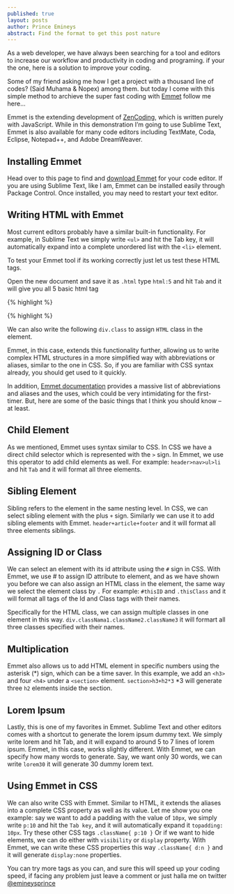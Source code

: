 ```yaml
---
published: true
layout: posts
author: Prince Emineys
abstract: Find the format to get this post nature
---
```

As a web developer, we have always been searching for a tool and editors to increase our workflow and productivity in coding and programing. if your the one, here is a solution to improve your coding.

Some of my friend asking me how I get a project with a thousand line of codes? (Said Muhama & Nopex) among them. but today I come with this simple method to archieve the super fast coding with [Emmet](http://emmet.io/)  follow me here...

Emmet is the extending development of [ZenCoding](http://en.wikipedia.org/wiki/Zen_Coding), which is written purely with JavaScript. While in this demonstration I’m going to use Sublime Text, Emmet is also available for many code editors including TextMate, Coda, Eclipse, Notepad++, and Adobe DreamWeaver.

## **Installing Emmet**

Head over to this page to find and [download Emmet](http://emmet.io/download/) for your code editor. If you are using Sublime Text, like I am, Emmet can be installed easily through Package Control. Once installed, you may need to restart your text editor.

## **Writing HTML with Emmet**

Most current editors probably have a similar built-in functionality. For example, in Sublime Text we simply write ``` <ul> ``` and hit the Tab key, it will automatically expand into a complete unordered list with the ``` <li> ``` element.

To test your Emmet tool if its working correctly just let us test these HTML tags.

Open the new document and save it as ```.html``` 
type ```html:5``` and hit ```Tab``` and it will give you all 5 basic html tag 

{% highlight %}
  <html lang="en">
  <head>
      <meta charset="UTF-8">
      <title>Document</title>
  </head>
  <body>

  </body>
  </html> 
 {% highlight %}
 
 We can also write the following ```div.class``` to assign ```HTML``` class in the element.

Emmet, in this case, extends this functionality further, allowing us to write complex HTML structures in a more simplified way with abbreviations or aliases, similar to the one in CSS. So, if you are familiar with CSS syntax already, you should get used to it quickly.

In addition, [Emmet documentation](http://docs.emmet.io/) provides a massive list of abbreviations and aliases and the uses, which could be very intimidating for the first-timer. But, here are some of the basic things that I think you should know – at least.

## **Child Element**

As we mentioned, Emmet uses syntax similar to CSS. In CSS we have a direct child selector which is represented with the ```>``` sign. In Emmet, we use this operator to add child elements as well. For example: ```header>nav>ul>li``` and hit ```Tab``` and it will format all three elements.

## **Sibling Element**

Sibling refers to the element in the same nesting level. In CSS, we can select sibling element with the plus ```+``` sign. Similarly we can use it to add sibling elements with Emmet. ```header+article+footer``` and it will format all three elements siblings.

## **Assigning ID or Class**

We can select an element with its id attribute using the ```#``` sign in CSS. With Emmet, we use # to assign ID attribute to element, and as we have shown you before we can also assign an HTML class in the element, the same way we select the element class by ```.``` For example: ```#thisID``` and ```.thisClass``` and it will format all tags of the Id and Class tags with their names.

Specifically for the HTML class, we can assign multiple classes in one element in this way. ```div.classNama1.className2.className3``` it will formart all three classes specified with their names. 

## **Multiplication**

Emmet also allows us to add HTML element in specific numbers using the asterisk (*) sign, which can be a time saver. In this example, we add an ```<h3>``` and four ```<h4>``` under a ```<section>``` element. ```section>h3+h2*3``` *3 will generate three ```h2``` elements inside the section. 

## **Lorem Ipsum**

Lastly, this is one of my favorites in Emmet. Sublime Text and other editors comes with a shortcut to generate the lorem ipsum dummy text. We simply write lorem and hit Tab, and it will expand to around 5 to 7 lines of lorem ipsum.
Emmet, in this case, works slightly different. With Emmet, we can specify how many words to generate. Say, we want only 30 words, we can write ```lorem30``` it will generate 30 dummy lorem text. 

## **Using Emmet in CSS**

We can also write CSS with Emmet. Similar to HTML, it extends the aliases into a complete CSS property as well as its value. Let me show you one example: say we want to add a padding with the value of ```10px```, we simply write ```p:10``` and hit the ```Tab key```, and it will automatically expand it ```topadding: 10px```. Try these other CSS tags ```.className{ p:10 }``` Or if we want to hide elements, we can do either with ```visibility``` or ```display``` property. With Emmet, we can write these CSS properties this way ```.className{ d:n }``` and it will generate ```display:none``` properties.

You can try more tags as you can, and sure this will speed up your coding speed, if facing any problem just leave a comment or just halla me on twitter [@emineysprince](https://twitter.com/emineysprince) 


